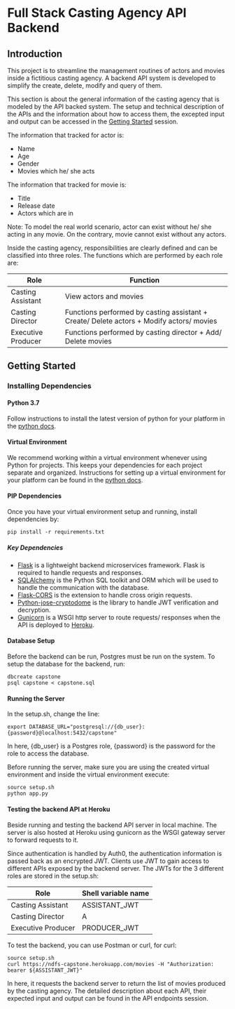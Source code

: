 # Full Stack Casting Agency API Backend 

## Introduction

This project is to streamline the management routines of actors and movies inside a fictitious casting agency. A backend API system is developed to simplify the create, delete, modify and query of them. 

This section is about the general information of the casting agency that is modeled by the API backed system. The setup and technical description of the APIs and the information about how to access them, the excepted input and output can be accessed in the [Getting Started](#getting-started) session.

The information that tracked for actor is:

- Name
- Age
- Gender
- Movies which he/ she acts

The information that tracked for movie is:

- Title
- Release date
- Actors which are in

Note: To model the real world scenario, actor can exist without he/ she acting in any movie. On the contrary, movie cannot exist without any actors.

Inside the casting agency, responsibilities are clearly defined and can be classified into three roles. The functions which are performed by each role are:

| Role               | Function                                                     |
| ------------------ | ------------------------------------------------------------ |
| Casting Assistant  | View actors and movies                                       |
| Casting Director   | Functions performed by casting assistant + Create/ Delete actors + Modify actors/ movies |
| Executive Producer | Functions performed by casting director + Add/ Delete movies |

## Getting Started

### Installing Dependencies

#### Python 3.7

Follow instructions to install the latest version of python for your platform in the [python docs](https://docs.python.org/3/using/unix.html#getting-and-installing-the-latest-version-of-python).

#### Virtual Environment

We recommend working within a virtual environment whenever using Python for projects. This keeps your dependencies for each project separate and organized. Instructions for setting up a virtual environment for your platform can be found in the [python docs](https://packaging.python.org/guides/installing-using-pip-and-virtual-environments/).

#### PIP Dependencies

Once you have your virtual environment setup and running, install dependencies by: 

```
pip install -r requirements.txt
```

##### Key Dependencies

- [Flask](http://flask.pocoo.org/) is a lightweight backend microservices framework. Flask is required to handle requests and responses.
- [SQLAlchemy](https://www.sqlalchemy.org/) is the Python SQL toolkit and ORM which will be used to handle the communication with the database. 
- [Flask-CORS](https://flask-cors.readthedocs.io/en/latest/#) is the extension to handle cross origin requests.
- [Python-jose-cryptodome](https://pypi.org/project/python-jose-cryptodome/)  is the library to handle JWT verification and decryption. 
- [Gunicorn](https://gunicorn.org/) is a WSGI http server to route requests/ responses when the API is deployed to [Heroku](https://www.heroku.com).

#### Database Setup 

Before the backend can be run, Postgres must be run on the system. To setup the database for the backend, run:

```
dbcreate capstone
psql capstone < capstone.sql
```

#### Running the Server

In the setup.sh, change the line:

```
export DATABASE_URL="postgresql://{db_user}:{password}@localhost:5432/capstone"
```

In here, {db_user} is a Postgres role, {password} is the password for the role to access the database.

Before running the server, make sure you are using the created virtual environment and inside the virtual environment execute:

```
source setup.sh
python app.py
```

#### Testing the backend API at Heroku

Beside running and testing the backend API server in local machine. The server is also hosted at Heroku using gunicorn as the WSGI gateway server to forward requests to it. 

Since authentication is handled by Auth0, the authentication information is passed back as an encrypted JWT. Clients use JWT to gain access to different APIs exposed by the backend server. The JWTs for the 3 different roles are stored in the setup.sh:

| Role               | Shell variable name |
| ------------------ | ------------------- |
| Casting Assistant  | ASSISTANT_JWT       |
| Casting Director   | A                   |
| Executive Producer | PRODUCER_JWT        |

 To test the backend, you can use Postman or curl, for curl:

```
source setup.sh
curl https://ndfs-capstone.herokuapp.com/movies -H "Authorization: bearer ${ASSISTANT_JWT}" 
```

In here, it requests the backend server to return the list of movies produced by the casting agency.  The detailed description about each API, their expected input and output can be found in the API endpoints session.


